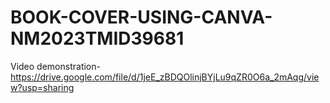 # BOOK-COVER-USING-CANVA-NM2023TMID39681

Video demonstration-https://drive.google.com/file/d/1jeE_zBDQOlinjBYjLu9qZR0O6a_2mAqg/view?usp=sharing
